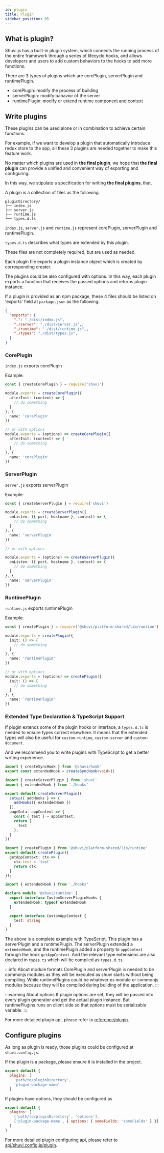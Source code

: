 ```yaml
---
id: plugin
title: Plugin
sidebar_position: 05
---
```


## What is plugin?

Shuvi.js has a built-in plugin system, which connects the running process of the entire framework through a series of lifecycle hooks, and allows developers and users to add custom behaviors to the hooks to add more functions.

There are 3 types of plugins which are corePlugin, serverPlugin and runtimePlugin.

- corePlugin: modify the process of building
- serverPlugin: modify bahavior of the server
- runtimePlugin: modify or extend runtime component and context

## Write plugins

These plugins can be used alone or in combination to achieve certain functions.

For example, if we want to develop a plugin that automatically introduce redux store to the app, all these 3 plugins are needed together to make this feature work.

No matter which plugins are used in **the final plugin**, we hope that **the final plugin** can provide a unified and convenient way of exporting and configuring.

In this way, we stipulate a specification for writing **the final plugins**, that.

A plugin is a collection of files as the following.


```
pluginDirectory/
├── index.js
├── server.js
├── runtime.js
└── types.d.ts
```

`index.js`, `server.js` and `runtime.js` represent corePlugin, serverPlugin and runtimePlugin.

`types.d.ts` describes what types are extended by this plugin.

These files are not completely required, but are used as needed.

Each plugin file exports a plugin instance object which is created by corresponding creater.

The plugins could be also configured with options. In this way, each plugin exports a function that receives the passed options and returns plugin instance.

If a plugin is provided as an npm package, these 4 files should be listed on 'exports' field at `package.json` as the following.

```json
{
  "exports": {
    ".": "./dist/index.js",
    "./server": "./dist/server.js",,
    "./runtime": "./dist/runtime.js",,
    "./types": "./dist/types.js",
  }
}
```

### CorePlugin

`index.js` exports corePlugin

Example:

```ts title="index.js"
const { createCorePlugin } = require('shuvi')

module.exports = createCorePlugin({
  afterInit: (context) => {
    // do something
  }
}, {
  name: 'corePlugin'
})

// or with options
module.exports = (options) => createCorePlugin({
  afterInit: (context) => {
    // do something
  }
}, {
  name: 'corePlugin'
})
```

### ServerPlugin
`server.js` exports serverPlugin

Example:

```ts title="server.js"
const { createServerPlugin } = require('shuvi')

module.exports = createServerPlugin({
  onListen: ({ port, hostname }, context) => {
    // do something
  }
}, {
  name: 'serverPlugin'
})

// or with options

module.exports = (options) => createServerPlugin({
  onListen: ({ port, hostname }, context) => {
    // do something
  }
}, {
  name: 'serverPlugin'
})

```

### RuntimePlugin
`runtime.js` exports runtimePlugin

Example:

```ts title="runtime.js"
const { createPlugin } = require('@shuvi/platform-shared/lib/runtime')

module.exports = createPlugin({
  init: () => {
    // do something
  }
}, {
  name: 'runtimePlugin'
})

// or with options
module.exports = (options) => createPlugin({
  init: () => {
    // do something
  }
}, {
  name: 'runtimePlugin'
})

```

### Extended Type Declaration & TypeScript Support
If plugin extends some of the plugin hooks or interface, a `types.d.ts` is needed to ensure types correct elsewhere. It means that the extended types will also be useful for `custom-runtime`, `custom-server` and `custom-document`.

And we recommend you to write plugins with TypeScript to get a better writing experience.

```ts title="hooks.ts"
import { createSyncHook } from '@shuvi/hook'
export const extendedHook = createSyncHook<void>()

```

```ts title="server.ts"
import { createServerPlugin } from 'shuvi'
import { extendedHook } from './hooks'

export default createServerPlugin({
  setup({ addHooks } => {
    addHooks({ extendedHook })
  }),
  pageData: appContext => {
    const { test } = appContext;
    return {
      test
    };
  }
})
```

```ts title="runtime.ts"
import { createPlugin } from '@shuvi/platform-shared/lib/runtime'
export default createPlugin({
  getAppContext: ctx => {
    ctx.test = 'test'
    return ctx;
  }
});
```

```ts title="types.ts (will be 'types.d.ts' after compiled)"
import { extendedHook } from './hooks'

declare module '@shuvi/runtime' {
  export interface CustomServerPluginHooks {
    extendedHook: typeof extendedHook
  }

  export interface CustomAppContext {
    test: string
  }
}
```

The above is a complete example with TypeScript. This plugin has a serverPlugin and a runtimePlugin. The serverPlugin extended a `extendedHook`, and the runtimePlugin added a property to `appContext` through the hook `getAppContext`. And the relevant type extensions are also declared in `types.ts` which will be compiled as `types.d.ts`.


:::info About module formats
CorePlugin and serverPlugin is needed to be commonjs modules as they will be executed as shuvi starts without being compiling. While runtimePlugins could be whatever es module or commonjs modules because they will be compiled during building of the application.
:::

:::warning About options
If plugin options are set, they will be passed into every plugin generator and get the actual plugin instance. But runtimePlugins runs on client side so that options must be serializable variable.
:::

For more detailed plugin api, please refer to [reference/plugin](../reference/plugin/hook-api.md).

## Configure plugins
As long as plugin is ready, those plugins could be configured at `shuvi.config.js`.

If the plugin is a package, please ensure it is installed in the project.
```js title="shuvi.config.js"
export default {
  plugins: [
    'path/to/pluginDirectory',
    'plugin-package-name'
  ]
```

If plugins have options, they should be configured as
```js title="shuvi.config.js"
export default {
  plugins: [
    ['path/to/pluginDirectory', 'options'],
    ['plugin-package-name', { options: { someFields: 'someFields' } }]
  ]
}
```

For more detailed plugin configuring api, please refer to [api/shuvi.config.js/plugin](../reference/config.md#plugins).

